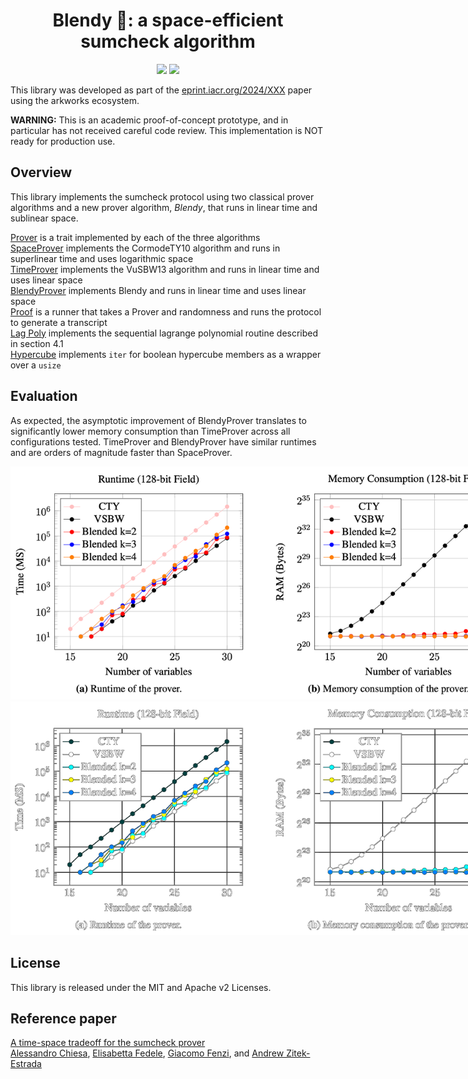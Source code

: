 <h1 align="center">Blendy 🍹: a space-efficient sumcheck algorithm</h1>

<p align="center">
    <a href="https://github.com/compsec-epfl/space-efficient-sumcheck/blob/main/LICENSE-APACHE"><img src="https://img.shields.io/badge/license-APACHE-blue.svg"></a>
    <a href="https://github.com/compsec-epfl/space-efficient-sumcheck/blob/main/LICENSE-MIT"><img src="https://img.shields.io/badge/license-MIT-blue.svg"></a>
</p>

This library was developed as part of the [eprint.iacr.org/2024/XXX](eprint.iacr.org/2024/XXX) paper using the arkworks ecosystem.

**WARNING:** This is an academic proof-of-concept prototype, and in particular has not received careful code review. This implementation is NOT ready for production use.

## Overview
This library implements the sumcheck protocol using two classical prover algorithms and a new prover algorithm, _Blendy_, that runs in linear time and sublinear space.

[Prover](/src/provers/prover.rs) is a trait implemented by each of the three algorithms<br>
[SpaceProver](/src/provers/space_prover.rs) implements the CormodeTY10 algorithm and runs in superlinear time and uses logarithmic space <br>
[TimeProver](/src/provers/time_prover.rs) implements the VuSBW13 algorithm and runs in linear time and uses linear space <br>
[BlendyProver](/src/provers/blendy_prover.rs) implements Blendy and runs in linear time and uses linear space <br>
[Proof](/src/proof.rs) is a runner that takes a Prover and randomness and runs the protocol to generate a transcript<br>
[Lag Poly](/src/lagrange_polynomial.rs) implements the sequential lagrange polynomial routine described in section 4.1<br>
[Hypercube](/src/hypercube.rs) implements `iter` for boolean hypercube members as a wrapper over a `usize` <br>

## Evaluation
As expected, the asymptotic improvement of BlendyProver translates to significantly lower memory consumption than TimeProver across all configurations tested. TimeProver and BlendyProver have similar runtimes and are orders of magnitude faster than SpaceProver.

<p align="center">
    <img src="assets/evaluation_graphs.png#gh-light-mode-only" alt="Line graph showing runtime and memory consumption of provers for inputs ranging from 15 to 30 variables" style="max-width: 800px;" />
    <img src="assets/evaluation_graphs_inverted.png#gh-dark-mode-only" alt="Line graph showing runtime and memory consumption of provers for inputs ranging from 15 to 30 variables" style="max-width: 800px;" />
</p>

## License
This library is released under the MIT and Apache v2 Licenses.

## Reference paper

[A time-space tradeoff for the sumcheck prover](eprint.iacr.org/2024/XXX)<br>
[Alessandro Chiesa](https://ic-people.epfl.ch/~achiesa/), [Elisabetta Fedele](https://elisabettafedele.github.io), [Giacomo Fenzi](https://gfenzi.io), and [Andrew Zitek-Estrada](https://github.com/z-tech)